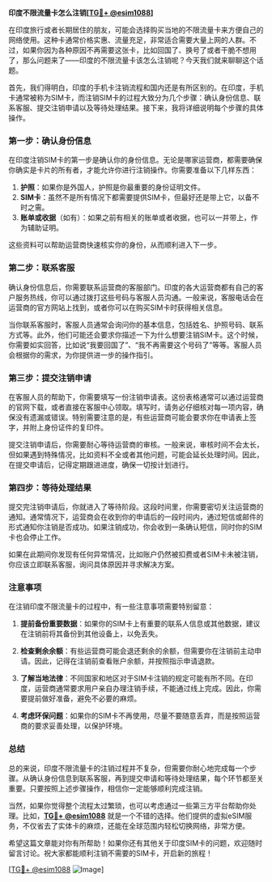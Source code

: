 **印度不限流量卡怎么注销[[TG💪+ @esim1088](https://t.me/s/esim1088)]**

在印度旅行或者长期居住的朋友，可能会选择购买当地的不限流量卡来方便自己的网络使用。这种卡通常价格实惠、流量充足，非常适合需要大量上网的人群。不过，如果你因为各种原因不再需要这张卡，比如回国了、换号了或者干脆不想用了，那么问题来了——印度的不限流量卡该怎么注销呢？今天我们就来聊聊这个话题。

首先，我们得明白，印度的手机卡注销流程和国内还是有所区别的。在印度，手机卡通常被称为SIM卡，而注销SIM卡的过程大致分为几个步骤：确认身份信息、联系客服、提交注销申请以及等待处理结果。接下来，我将详细说明每个步骤的具体操作。

### 第一步：确认身份信息

在印度注销SIM卡的第一步是确认你的身份信息。无论是哪家运营商，都需要确保你确实是卡片的所有者，才能允许你进行注销操作。你需要准备以下几样东西：

1. **护照**：如果你是外国人，护照是你最重要的身份证明文件。
2. **SIM卡**：虽然不是所有情况下都需要提供SIM卡，但最好还是带上它，以备不时之需。
3. **账单或收据**（如有）：如果之前有相关的账单或者收据，也可以一并带上，作为辅助证明。

这些资料可以帮助运营商快速核实你的身份，从而顺利进入下一步。

### 第二步：联系客服

确认身份信息后，你需要联系运营商的客服部门。印度的各大运营商都有自己的客户服务热线，你可以通过拨打这些号码与客服人员沟通。一般来说，客服电话会在运营商的官方网站上找到，或者你可以在购买SIM卡时获得相关信息。

当你联系客服时，客服人员通常会询问你的基本信息，包括姓名、护照号码、联系方式等。此外，他们可能还会要求你描述一下为什么想要注销SIM卡。这个时候，你需要如实回答，比如说“我要回国了”、“我不再需要这个号码了”等等。客服人员会根据你的需求，为你提供进一步的操作指引。

### 第三步：提交注销申请

在客服人员的帮助下，你需要填写一份注销申请表。这份表格通常可以通过运营商的官网下载，或者直接在客服中心领取。填写时，请务必仔细核对每一项内容，确保没有遗漏或错误。特别需要注意的是，有些运营商可能会要求你在申请表上签字，并附上身份证件的复印件。

提交注销申请后，你需要耐心等待运营商的审核。一般来说，审核时间不会太长，但如果遇到特殊情况，比如资料不全或者其他问题，可能会延长处理时间。因此，在提交申请后，记得定期跟进进度，确保一切按计划进行。

### 第四步：等待处理结果

提交完注销申请后，你就进入了等待阶段。这段时间里，你需要密切关注运营商的通知。通常情况下，运营商会在收到你的申请后的一段时间内，通过短信或邮件的形式通知你注销是否成功。如果注销成功，你会收到一条确认短信，同时你的SIM卡也会停止工作。

如果在此期间你发现有任何异常情况，比如账户仍然被扣费或者SIM卡未被注销，你应该立即联系客服，询问具体原因并寻求解决方案。

### 注意事项

在注销印度不限流量卡的过程中，有一些注意事项需要特别留意：

1. **提前备份重要数据**：如果你的SIM卡上有重要的联系人信息或其他数据，建议在注销前将其备份到其他设备上，以免丢失。
   
2. **检查剩余余额**：有些运营商可能会退还剩余的余额，但需要你在注销前主动申请。因此，记得在注销前查看账户余额，并按照指示申请退款。

3. **了解当地法律**：不同国家和地区对于SIM卡注销的规定可能有所不同。在印度，运营商通常要求用户亲自办理注销手续，不能通过线上完成。因此，你需要提前做好准备，避免不必要的麻烦。

4. **考虑环保问题**：如果你的SIM卡不再使用，尽量不要随意丢弃，而是按照运营商的要求妥善处理，以保护环境。

### 总结

总的来说，印度不限流量卡的注销过程并不复杂，但需要你耐心地完成每一个步骤。从确认身份信息到联系客服，再到提交申请和等待处理结果，每个环节都至关重要。只要按照上述步骤操作，相信你一定能够顺利完成注销。

当然，如果你觉得整个流程太过繁琐，也可以考虑通过一些第三方平台帮助你处理。比如，**[TG💪+ @esim1088](https://t.me/s/esim1088)** 就是一个不错的选择。他们提供的虚拟eSIM服务，不仅省去了实体卡的麻烦，还能在全球范围内轻松切换网络，非常方便。

希望这篇文章能对你有所帮助！如果你还有其他关于印度SIM卡的问题，欢迎随时留言讨论。祝大家都能顺利注销不需要的SIM卡，开启新的旅程！

[[TG💪+ @esim1088](https://t.me/s/esim1088) ![Image](https://i.postimg.cc/4NQfJmqS/Snipaste-2025-05-13-00-14-12.png)]